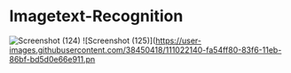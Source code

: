 # Imagetext-Recognition

![Screenshot (124)](https://user-images.githubusercontent.com/38450418/111022136-f9bc6900-83f6-11eb-85c9-9735aa9b33b0.png)
![Screenshot (125)](https://user-images.githubusercontent.com/38450418/111022140-fa54ff80-83f6-11eb-86bf-bd5d0e66e911.pn
